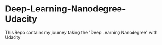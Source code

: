 # Deep-Learning-Nanodegree-Udacity
This Repo contains my journey taking the "Deep Learning Nanodegree" with Udacity
